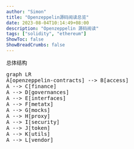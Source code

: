 ```yaml
---
author: "Simon"
title: "Openzeppelin源码阅读总览"
date: 2023-08-04T10:14:49+08:00
description: "Openzeppelin 源码阅读"
tags: ["solidity", "ethereum"]
ShowToc: false
ShowBreadCrumbs: false
---
```


总体结构

<pre class="mermaid">
graph LR
A[openzeppelin-contracts] --> B[access] 
A --> C[finance] 
A --> D[governances]
A --> E[interfaces]
A --> F[metatx]
A --> G[mocks]
A --> H[proxy]
A --> I[security]
A --> J[token]
A --> K[utils]
A --> L[vendor]
</pre>
